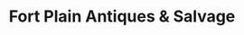 ---
title: "Fort Plain Antiques & Salvage"
url: /fort-plain/fort-plain-antiques-und-salvage/
shop: Antiquitäten
---